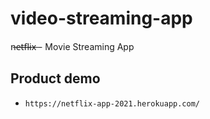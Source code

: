 # video-streaming-app
n̶e̶t̶f̶l̶i̶x̶ - Movie Streaming App


## Product demo 
- `https://netflix-app-2021.herokuapp.com/`
